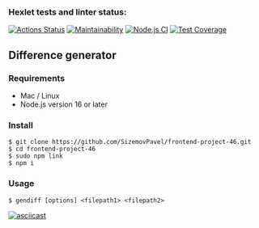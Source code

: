 ### Hexlet tests and linter status:
[![Actions Status](https://github.com/SizemovPavel/frontend-project-46/workflows/hexlet-check/badge.svg)](https://github.com/SizemovPavel/frontend-project-46/actions)
[![Maintainability](https://api.codeclimate.com/v1/badges/7afdbb6b006328d3426e/maintainability)](https://codeclimate.com/github/SizemovPavel/frontend-project-46/maintainability)
[![Node.js CI](https://github.com/SizemovPavel/frontend-project-46/actions/workflows/github-actions.yml/badge.svg)](https://github.com/SizemovPavel/frontend-project-46/actions/workflows/github-actions.yml)
[![Test Coverage](https://api.codeclimate.com/v1/badges/7afdbb6b006328d3426e/test_coverage)](https://codeclimate.com/github/SizemovPavel/frontend-project-46/test_coverage)

## Difference generator

### Requirements

- Mac / Linux
- Node.js version 16 or later

### Install

```
$ git clone https://github.com/SizemovPavel/frontend-project-46.git
$ cd frontend-project-46
$ sudo npm link
$ npm i
```

### Usage

```
$ gendiff [options] <filepath1> <filepath2>
```
[![asciicast](https://asciinema.org/a/8azuKBHWXaiTOdVMX2kODaWYs.svg)](https://asciinema.org/a/8azuKBHWXaiTOdVMX2kODaWYs)